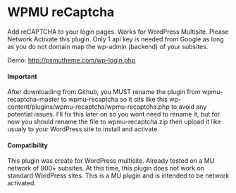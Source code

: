 # WPMU reCaptcha
Add reCAPTCHA to your login pages. Works for WordPress Multisite. Please Network Activate this plugin. Only 1 api key is needed from Google as long as you do not domain map the wp-admin (backend) of your subsites.

Demo: http://psmutheme.com/wp-login.php

#### Important
After downloading from Github, you MUST rename the plugin from wpmu-recaptcha-master to wpmu-recaptcha so it sits like this wp-content/plugins/wpmu-recaptcha/wpmu-recaptcha.php to avoid any potential issues. I'll fix this later on so you wont need to rename it, but for now you should rename the file to wpmu-recaptcha.zip then upload it like usualy to your WordPress site to install and activate.

#### Compatibility
This plugin was create for WordPress multisite. Already tested on a MU network of 900+ subsites. At this time, this plugin does not work on standard WordPress sites. This is a MU plugin and is intended to be network activated.
